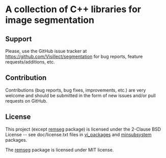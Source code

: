 # A collection of C++ libraries for image segmentation

## Support

Please, use the GitHub issue tracker at https://github.com/Visillect/segmentation for bug reports, feature requests/additions, etc.

## Contribution

Contributions (bug reports, bug fixes, improvements, etc.) are very welcome and should be submitted in the form of new issues and/or pull requests on GitHub.

## License

This project (except [remseg](https://github.com/Visillect/segmentation/tree/master/vi_packages/remseg) package) is licensed under the 2-Clause BSD License -- see doc/license.txt files in [vi_packages](https://github.com/Visillect/segmentation/tree/master/vi_packages) and [minsubsystem](https://github.com/Visillect/segmentation/tree/master/minsubsystem) packages.

The [remseg](https://github.com/Visillect/segmentation/tree/master/vi_packages/remseg) package is licensed under MIT license.
